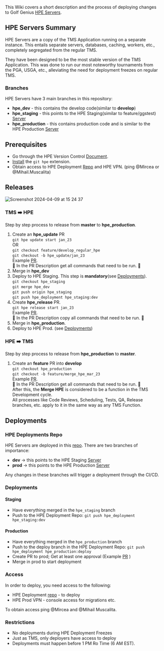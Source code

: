 This Wiki covers a short description and the process of deploying changes to Golf Genius [HPE Servers](http://hpe.golfgenius.com/). 


## HPE Servers Summary
HPE Servers are a copy of the TMS Application running on a separate instance. This entails separate servers, databases, caching, workers, etc., completely segregated from the regular TMS. 

They have been designed to be the most stable version of the TMS Application. This was done to run our most noteworthy tournaments from the PGA, USGA, etc., alleviating the need for deployment freezes on regular TMS. 

### Branches
HPE Servers have 3 main branches in this repository: 
* **hpe_dev** - this contains the develop code(similar to **develop**)
* **hpe_staging** - this points to the HPE Staging(similar to feature/ggstest) [Server](http://hpe.ggstest.com/)
* **hpe_production** - this contains production code and is similar  to the HPE Production [Server](https://hpe.golfgenius.com/)

## Prerequisites
* Go through the HPE Version Control [Document](https://docs.google.com/document/d/1PkjpcULMBE6pvpy3SN3pwJyAagP3YpqDGWAROY_Ek4E/edit?pli=1). 
* [Install](https://docs.google.com/document/d/1PkjpcULMBE6pvpy3SN3pwJyAagP3YpqDGWAROY_Ek4E/edit?pli=1#heading=h.lm44vrtf83p0) the `git hpe` extension. 
* Obtain access to HPE Deployment [Repo](https://github.com/golfgenius/hpe_deployment) and HPE VPN. (ping @Mircea or @Mihail.Muscalita)


## Releases
![Screenshot 2024-04-09 at 15 24 37](https://github.com/golfgenius/golfgenius/assets/29895369/5569a54e-d19d-4fdd-ae4e-86a70ca5c288)


### TMS ➡️ HPE
Step by step process to release from **master** to **hpe_production**. 
1. Create an **hpe_update** PR <br/>
`git hpe update start jan_23`<br/>
OR<br/>
`git checkout feature/develop_regular_hpe`<br/>
`git checkout -b hpe_update/jan_23`<br/>
Example [PR](https://github.com/golfgenius/golfgenius/pull/43324).<br/> 
🚨  In the PR Description get all commands that need to be run. 🚨 
2. Merge in **hpe_dev**
3. Deploy to HPE Staging. This step is **mandatory**(see [Deployments](#deployments)).<br/>
`git checkout hpe_staging`<br/>
`git merge hpe_dev`<br/>
`git push origin hpe_staging`<br/>
`git push hpe_deployment hpe_staging:dev`<br/>
4. Create **hpe_release** PR. <br/>
`git hpe release start jan_23`<br/>
Example [PR](https://github.com/golfgenius/golfgenius/pull/43329). <br/>
🚨  In the PR Description copy all commands that need to be run. 🚨 
5. Merge in **hpe_production**.
6. Deploy to HPE Prod. (see [Deployments](#deployments))

### HPE ➡️ TMS
Step by step process to release from **hpe_production** to **master**. 
1. Create an **feature** PR into **develop** <br/>
`git checkout hpe_production`<br/>
`git checkout -b feature/merge_hpe_mar_23`<br/>
Example [PR](https://github.com/golfgenius/golfgenius/pull/43491).<br/> 
🚨  In the PR Description get all commands that need to be run. 🚨 <br/>
After this, the **Merge HPE** is considered to be a function in the TMS Development cycle. <br/>
All processes like Code Reviews, Scheduling, Tests, QA, Release branches, etc. apply to it in the same way as any TMS Function. 

## Deployments <a id='deployments'></a>

### HPE Deployments Repo
HPE Servers are deployed in this [repo](https://github.com/golfgenius/hpe_deployment).
There are two branches of importance: 
* **dev** -> this points to the HPE Staging [Server](http://hpe.ggstest.com/)
* **prod** -> this points to the HPE Production [Server](https://hpe.golfgenius.com/)

Any changes in these branches will trigger a deployment through the CI/CD. 

### Deployments 
#### Staging
* Have everything merged in the `hpe_staging` branch 
* Push to the HPE Deployment Repo: `git push hpe_deployment hpe_staging:dev`

#### Production
* Have everything merged in the `hpe_production` branch 
* Push to the deploy branch in the HPE Deployment Repo: `git push hpe_deployment hpe_production:deploy`
* Create PR to prod; Get at least one approval (Example [PR](https://github.com/golfgenius/hpe_deployment/pull/11) ) 
* Merge in prod to start deployment

### Access
In order to deploy, you need access to the following: 
* HPE Deployment [repo](https://github.com/golfgenius/hpe_deployment) - to deploy 
* HPE Prod VPN - console access for migrations etc. 

To obtain access ping @Mircea and @Mihail Muscalita. 

### Restrictions
* No deployments during HPE Deployment Freezes
* Just as TMS, only deployers have access to deploy
* Deployments must happen before 1 PM Ro Time (6 AM EST). 











